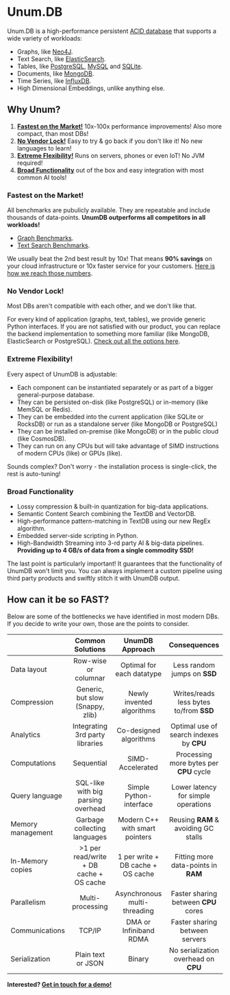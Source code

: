 # Unum.DB

Unum.DB is a high-performance persistent [ACID database](https://en.wikipedia.org/wiki/ACID) that supports a wide variety of workloads:

* Graphs, like [Neo4J](https://neo4j.com).
* Text Search, like [ElasticSearch](https://elastic.co).
* Tables, like [PostgreSQL](https://postgresql.org), [MySQL](https://mysql.com) and [SQLite](https://sqlite.org).
* Documents, like [MongoDB](https://mongodb.com).
* Time Series, like [InfluxDB](https://influxdata.com).
* High Dimensional Embeddings, unlike anything else.
  
## Why Unum?

1. [**Fastest on the Market!**](#fastest-on-the-market) 10x-100x performance improvements! Also more compact, than most DBs!
2. [**No Vendor Lock!**](#no-vendor-lock) Easy to try & go back if you don't like it! No new languages to learn!
3. [**Extreme Flexibility!**](#extreme-flexibility) Runs on servers, phones or even IoT! No JVM required!
4. [**Broad Functionality**](#broad-functionality) out of the box and easy integration with most common AI tools!

### Fastest on the Market!

All benchmarks are pubulicly available. They are repeatable and include thousands of data-points. **UnumDB outperforms all competitors in all workloads!**

* [Graph Benchmarks](https://github.com/unumxyz/PyWrappedDBs/tree/master/BenchGraphs/MacbookPro).
* [Text Search Benchmarks](https://github.com/unumxyz/PyWrappedDBs/tree/master/BenchDocs/MacbookPro).

We usually beat the 2nd best result by 10x! That means **90% savings** on your cloud infrastructure or 10x faster service for your customers. [Here is how we reach those numbers](#how-can-it-be-so-fast).

### No Vendor Lock!

Most DBs aren't compatible with each other, and we don't like that. <br/>

For every kind of application (graphs, text, tables), we provide generic Python interfaces. If you are not satisfied with our product, you can replace the backend implementation to something more familiar (like MongoDB, ElasticSearch or PostgreSQL). [Check out all the options here](https://github.com/unumxyz/PyWrappedDBs).

### Extreme Flexibility!

Every aspect of UnumDB is adjustable:

* Each component can be instantiated separately or as part of a bigger general-purpose database.
* They can be persisted on-disk (like PostgreSQL) or in-memory (like MemSQL or Redis).
* They can be embedded into the current application (like SQLite or RocksDB) or run as a standalone server (like MongoDB or PostgreSQL)
* They can be installed on-premise (like MongoDB) or in the public cloud (like CosmosDB).
* They can run on any CPUs but will take advantage of SIMD instructions of modern CPUs (like) or GPUs (like).

Sounds complex? Don't worry - the installation process is single-click, the rest is auto-tuning!

### Broad Functionality

* Lossy compression & built-in quantization for big-data applications.
* Semantic Content Search combining the TextDB and VectorDB.
* High-performance pattern-matching in TextDB using our new RegEx algorithm.
* Embedded server-side scripting in Python.
* High-Bandwidth Streaming into 3-rd party AI & big-data pipelines. **Providing up to 4 GB/s of data from a single commodity SSD!**

The last point is particularly important! It guarantees that the functionality of UnumDB won't limit you. You can always implement a custom pipeline using third party products and swiftly stitch it with UnumDB output.

## How can it be so FAST?

Below are some of the bottlenecks we have identified in most modern DBs. <br/>
If you decide to write your own, those are the points to consider. 

|                   |            Common Solutions             |          UnumDB Approach          |             **Consequences**             |
| :---------------- | :-------------------------------------: | :-------------------------------: | :--------------------------------------: |
| Data layout       |          Row-wise or columnar           |     Optimal for each datatype     |       Less random jumps on **SSD**       |
| Compression       |    Generic, but slow (Snappy, zlib)     |     Newly invented algorithms     | Writes/reads less bytes to/from **SSD**  |
| Analytics         |     Integrating 3rd party libraries     |      Co-designed algorithms       | Optimal use of search indexes by **CPU** |
| Computations      |               Sequential                |         SIMD-Accelerated          | Processing more bytes per **CPU** cycle  |
| Query language    |   SQL-like with big parsing overhead    |      Simple Python-interface      |   Lower latency for simple operations    |
| Memory management |      Garbage collecting languages       |  Modern C++ with smart pointers   |   Reusing **RAM** & avoiding GC stalls   |
| In-Memory copies  | >1 per read/write + DB cache + OS cache | 1 per write + DB cache + OS cache |   Fitting more data-points in **RAM**    |
| Parallelism       |            Multi-processing             |   Asynchronous multi-threading    |   Faster sharing between **CPU** cores   |
| Communications    |                 TCP/IP                  |      DMA or Infiniband RDMA       |      Faster sharing between servers      |
| Serialization     |           Plain text or JSON            |              Binary               |   No serialization overhead on **CPU**   |

**Interested? [Get in touch for a demo!](mailto:info@unum.xyz)**